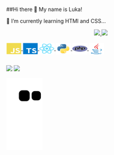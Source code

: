 ##Hi there 👋 My name is Luka!

🌱 I’m currently learning HTMl and CSS...

<div align="center">
  <a href="https://github.com/luka9kw">
  <img height="180em" src="https://github-readme-stats.vercel.app/api?username=treepo1&show_icons=true&theme=dark&include_all_commits=true&count_private=true"/>
  <img height="180em" src="https://github-readme-stats.vercel.app/api/top-langs/?username=treepo1&layout=compact&langs_count=8&theme=dark"/>
</div>

<div style="display: inline_block"><br>
  <img align="center" alt="treepo-Js" height="30" width="40" src="https://raw.githubusercontent.com/devicons/devicon/master/icons/javascript/javascript-plain.svg">
  <img align="center" alt="treepo-Ts" height="30" width="40" src="https://raw.githubusercontent.com/devicons/devicon/master/icons/typescript/typescript-plain.svg">
  <img align="center" alt="treepo-React" height="30" width="40" src="https://raw.githubusercontent.com/devicons/devicon/master/icons/react/react-original.svg">
  <img align="center" alt="treepo-Python" height="30" width="40" src="https://raw.githubusercontent.com/devicons/devicon/master/icons/python/python-original.svg">
  <img align="center" alt="treepo-php" height="30" width="40" src="https://raw.githubusercontent.com/devicons/devicon/master/icons/php/php-original.svg">
  <img align="center" alt="treepo-java" height="30" width="40" src="https://raw.githubusercontent.com/devicons/devicon/master/icons/java/java-original.svg">
</div>

## 


<div> 
  <a href="https://instagram.com/lukawake" target="_blank"><img src="https://img.shields.io/badge/-Instagram-%23E4405F?style=for-the-badge&logo=instagram&logoColor=white" target="_blank"></a>
  <a href = "mailto:luka9kw@gmail.com"><img src="https://img.shields.io/badge/-Gmail-%23333?style=for-the-badge&logo=gmail&logoColor=white" target="_blank"></a>
 
  ![Snake animation](https://github.com/rafaballerini/rafaballerini/blob/output/github-contribution-grid-snake.svg)
 
</div>
